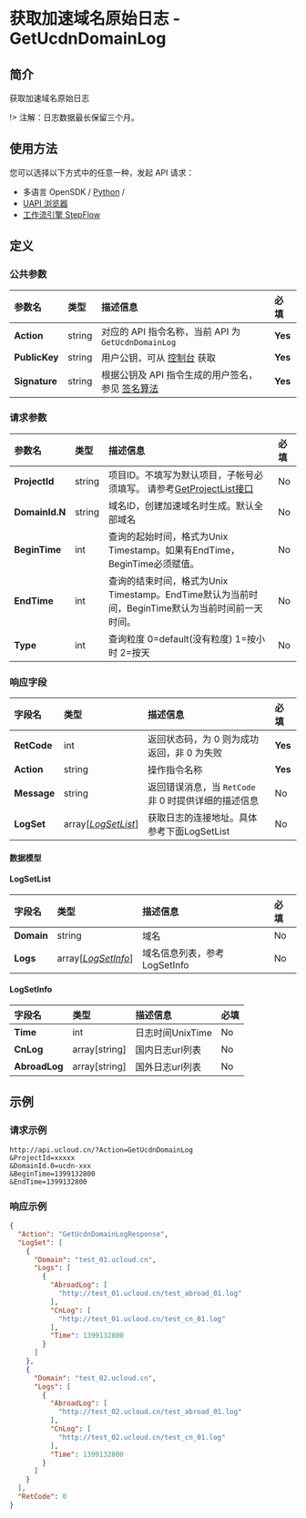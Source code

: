 # 获取加速域名原始日志 - GetUcdnDomainLog

## 简介

获取加速域名原始日志



!> 注解：日志数据最长保留三个月。


## 使用方法

您可以选择以下方式中的任意一种，发起 API 请求：
- 多语言 OpenSDK / [Python](https://github.com/ucloud/ucloud-sdk-python3) /
- [UAPI 浏览器](https://console.ucloud.cn/uapi/detail?id=GetUcdnDomainLog)
- [工作流引擎 StepFlow](https://console.ucloud.cn/stepflow/manage/)


## 定义

### 公共参数

| 参数名 | 类型 | 描述信息 | 必填 |
|:---|:---|:---|:---|
| **Action**     | string  | 对应的 API 指令名称，当前 API 为 `GetUcdnDomainLog`                        | **Yes** |
| **PublicKey**  | string  | 用户公钥，可从 [控制台](https://console.ucloud.cn/uapi/apikey) 获取                                             | **Yes** |
| **Signature**  | string  | 根据公钥及 API 指令生成的用户签名，参见 [签名算法](api/summary/signature.md)  | **Yes** |

### 请求参数

| 参数名 | 类型 | 描述信息 | 必填 |
|:---|:---|:---|:---|
| **ProjectId** | string | 项目ID。不填写为默认项目，子帐号必须填写。 请参考[GetProjectList接口](api/summary/get_project_list) |No|
| **DomainId.N** | string | 域名ID，创建加速域名时生成。默认全部域名 |No|
| **BeginTime** | int | 查询的起始时间，格式为Unix Timestamp。如果有EndTime，BeginTime必须赋值。 |No|
| **EndTime** | int | 查询的结束时间，格式为Unix Timestamp。EndTime默认为当前时间，BeginTime默认为当前时间前一天时间。 |No|
| **Type** | int | 查询粒度  0=default(没有粒度) 1=按小时  2=按天 |No|

### 响应字段

| 字段名 | 类型 | 描述信息 | 必填 |
|:---|:---|:---|:---|
| **RetCode** | int | 返回状态码，为 0 则为成功返回，非 0 为失败 |**Yes**|
| **Action** | string | 操作指令名称 |**Yes**|
| **Message** | string | 返回错误消息，当 `RetCode` 非 0 时提供详细的描述信息 |No|
| **LogSet** | array[[*LogSetList*](#LogSetList)] | 获取日志的连接地址。具体参考下面LogSetList |No|

#### 数据模型


#### LogSetList

| 字段名 | 类型 | 描述信息 | 必填 |
|:---|:---|:---|:---|
| **Domain** | string | 域名 |No|
| **Logs** | array[[*LogSetInfo*](#LogSetInfo)] | 域名信息列表，参考LogSetInfo |No|

#### LogSetInfo

| 字段名 | 类型 | 描述信息 | 必填 |
|:---|:---|:---|:---|
| **Time** | int | 日志时间UnixTime |No|
| **CnLog** | array[string] | 国内日志url列表 |No|
| **AbroadLog** | array[string] | 国外日志url列表 |No|

## 示例

### 请求示例
    
```
http://api.ucloud.cn/?Action=GetUcdnDomainLog
&ProjectId=xxxxx
&DomainId.0=ucdn-xxx
&BeginTime=1399132800
&EndTime=1399132800
```

### 响应示例
    
```json
{
  "Action": "GetUcdnDomainLogResponse",
  "LogSet": [
    {
      "Domain": "test_01.ucloud.cn",
      "Logs": [
        {
          "AbroadLog": [
            "http://test_01.ucloud.cn/test_abroad_01.log"
          ],
          "CnLog": [
            "http://test_01.ucloud.cn/test_cn_01.log"
          ],
          "Time": 1399132800
        }
      ]
    },
    {
      "Domain": "test_02.ucloud.cn",
      "Logs": [
        {
          "AbroadLog": [
            "http://test_02.ucloud.cn/test_abroad_01.log"
          ],
          "CnLog": [
            "http://test_02.ucloud.cn/test_cn_01.log"
          ],
          "Time": 1399132800
        }
      ]
    }
  ],
  "RetCode": 0
}
```





